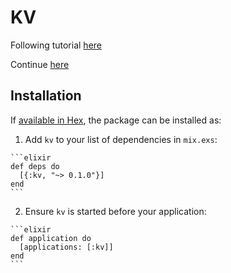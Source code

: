 # KV

Following tutorial
[here](http://elixir-lang.org/getting-started/mix-otp/introduction-to-mix.html)

Continue
[here](https://elixir-lang.org/getting-started/mix-otp/supervisor-and-application.html#supervision-trees)

## Installation

If [available in Hex](https://hex.pm/docs/publish), the package can be installed as:

  1. Add `kv` to your list of dependencies in `mix.exs`:

    ```elixir
    def deps do
      [{:kv, "~> 0.1.0"}]
    end
    ```

  2. Ensure `kv` is started before your application:

    ```elixir
    def application do
      [applications: [:kv]]
    end
    ```

